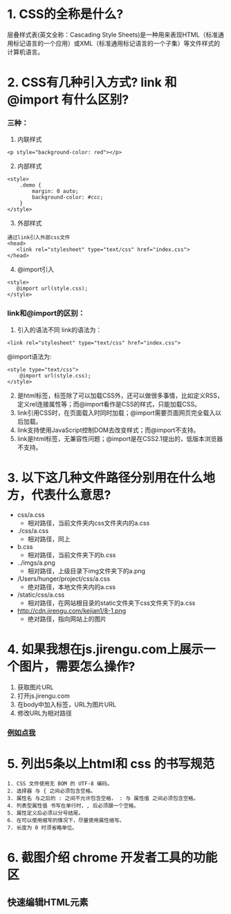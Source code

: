 # 1. CSS的全称是什么?
层叠样式表(英文全称：Cascading Style Sheets)是一种用来表现HTML（标准通用标记语言的一个应用）或XML（标准通用标记语言的一个子集）等文件样式的计算机语言。
# 2. CSS有几种引入方式? link 和@import 有什么区别?
 ### 三种：
 1. 内联样式
```
<p style="background-color: red"></p>
```
 2. 内部样式
```
<style>
    .demo {
        margin: 0 auto;
        background-color: #ccc;
    }
</style>
```
 3. 外部样式
 ```
 通过link引入外部css文件
<head>
    <link rel="stylesheet" type="text/css" href="index.css">
</head>
 ```
 4. @import引入
```
<style>
   @import url(style.css);
</style>
```
 ### link和@import的区别：
1. 引入的语法不同
link的语法为：
```
<link rel="stylesheet" type="text/css" href="index.css">
```
@import语法为:
```
<style type="text/css">
    @import url(style.css);
</style>
```
2. <link>是html标签，<link>标签除了可以加载CSS外，还可以做很多事情，比如定义RSS，定义rel连接属性等；而@import看作是CSS的样式，只能加载CSS。
3. link引用CSS时，在页面载入时同时加载；@import需要页面网页完全载入以后加载。
4. link支持使用JavaScript控制DOM去改变样式；而@import不支持。
5. link是html标签，无兼容性问题；@import是在CSS2.1提出的，低版本浏览器不支持。
# 3. 以下这几种文件路径分别用在什么地方，代表什么意思?
- css/a.css
  - 相对路径，当前文件夹内css文件夹内的a.css
- ./css/a.css
  - 相对路径，同上
- b.css
  - 相对路径，当前文件夹下的b.css
- ../imgs/a.png
  - 相对路径，上级目录下img文件夹下的a.png
- /Users/hunger/project/css/a.css
  - 绝对路径，本地文件夹内的a.css
- /static/css/a.css
  - 相对路径，在网站根目录的static文件夹下css文件夹下的a.css
- http://cdn.jirengu.com/kejian1/8-1.png
  - 绝对路径，指向网站上的图片
# 4. 如果我想在js.jirengu.com上展示一个图片，需要怎么操作?
  1. 获取图片URL
  2. 打开js.jirengu.com
  3. 在body中加入<img>标签，URL为图片URL
  4. 修改URL为相对路径
### [例如点我](http://js.jirengu.com/gidopesiso/1/edit)
# 5. 列出5条以上html和 css 的书写规范
    1. CSS 文件使用无 BOM 的 UTF-8 编码。
    2. 选择器 与 { 之间必须包含空格。
    3. 属性名 与之后的 : 之间不允许包含空格， : 与 属性值 之间必须包含空格。
    4. 列表型属性值 书写在单行时，, 后必须跟一个空格。
    5. 属性定义后必须以分号结尾。
    6. 在可以使用缩写的情况下，尽量使用属性缩写。
    7. 长度为 0 时须省略单位。
# 6. 截图介绍 chrome 开发者工具的功能区
## 快速编辑HTML元素
